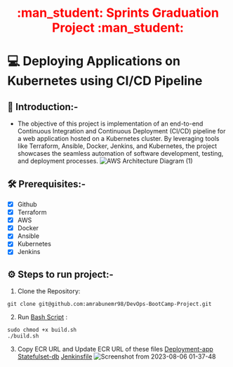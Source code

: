 <div align="center">
  <h1 style="color: red;">:man_student: Sprints Graduation Project :man_student:</h1>
</div>

# :computer: Deploying Applications on Kubernetes using CI/CD Pipeline

## :rocket: Introduction:-
- The objective of this project is implementation of an end-to-end Continuous Integration and Continuous Deployment (CI/CD) pipeline for a web application hosted on a Kubernetes cluster. By leveraging tools like Terraform, Ansible, Docker, Jenkins, and Kubernetes, the project showcases the seamless automation of software development, testing, and deployment processes.
![AWS Architecture Diagram (1)](https://github.com/amrabunemr98/DevOps-BootCamp-Project/assets/128842547/b436c955-475d-4a15-94a1-3f9b5f9375f9)
## :hammer_and_wrench: Prerequisites:-
- [x] Github
- [x] Terraform
- [x] AWS
- [x] Docker 
- [x] Ansible
- [x] Kubernetes
- [x] Jenkins
## :gear: Steps to run project:-
1. Clone the Repository:
```
git clone git@github.com:amrabunemr98/DevOps-BootCamp-Project.git
```
2. Run [Bash Script](https://github.com/amrabunemr98/DevOps-BootCamp-Project/blob/main/build.sh) :
```
sudo chmod +x build.sh
./build.sh
```
3. Copy ECR URL and Update ECR URL of these files [Deployment-app](https://github.com/amrabunemr98/DevOps-BootCamp-Project/blob/main/Kubernets-files/Deployment_flaskapp.yml) [Statefulset-db](https://github.com/amrabunemr98/DevOps-BootCamp-Project/blob/main/Kubernets-files/Statefulset_db.yml) [Jenkinsfile](https://github.com/amrabunemr98/DevOps-BootCamp-Project/blob/main/Jenkinsfile)
![Screenshot from 2023-08-06 01-37-48](https://github.com/amrabunemr98/DevOps-BootCamp-Project/assets/128842547/235a22f5-45b8-48e5-9762-5a9d8085eee8)
